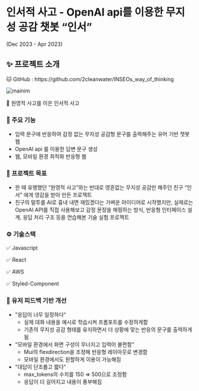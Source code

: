 # 인서적 사고 - OpenAI api를 이용한 무지성 공감 챗봇 “인서”

(Dec 2023 - Apr 2023)

## ✨ 프로젝트 소개

<aside>
🐱 GitHub : https://github.com/2cleanwater/INSEOs_way_of_thinking

</aside>

![mainim](https://github.com/user-attachments/assets/7001122e-4cb8-4ace-9154-4474b6381f40)

<aside>
🌲 원영적 사고를 이은 인서적 사고

</aside>

### 🎁 주요 기능

- 입력 문구에 반응하여 감정 없는 무지성 공감형 문구를 출력해주는 유머 기반 챗봇 웹
- OpenAI api 를 이용한 답변 문구 생성
- 웹, 모바일 환경 최적화 반응형 웹
    
    

### 🎯 프로젝트 목표

- 한 때  유행했던 “원영적 사고”와는 반대로 영혼없는 무지성 공감만 해주던 친구 “인서” 에게 영감을 받아 만든 프로젝트
- 친구의 말투를 AI로 흉내 내면 재밌겠다는 가벼운 아이디어로 시작했지만, 실제로는 OpenAI API를 직접 사용해보고 감정 문장을 매핑하는 방식, 반응형 인터페이스 설계, 응답 처리 구조 등을 연습해본 기술 실험 프로젝트

### ⚙️ 기술스택

✅ Javascript

✅ React

✅ AWS

✅ Styled-Component

### 🙋 유저 피드백 기반 개선

- "응답이 너무 일정하다“
    - 실제 대화 내용을 예시로 학습시켜 프롬포트를 수정하게함
    - 기존의 무지성 공감 형태를 유지하면서 더 상황에 맞는 반응의 문구를 출력하게됨
- "모바일 환경에서 화면 구성이 무너지고 입력이 불편함"
    - Mui의 flexdirection을 조정해 반응형 레이아웃로 변경함
    - 모바일 환경에서도 원할하게 이용이 가능해짐
- "대답이 단조롭고 짧다"
    - max_tokens의 수치를 150 ⇒ 500으로 조정함
    - 응답이 더 길어지고 내용이 풍부해짐
